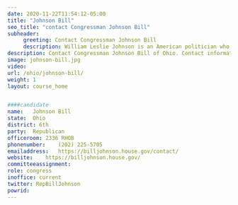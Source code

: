 ```yaml
---
date: 2020-11-22T11:54:12-05:00
title: "Johnson Bill"
seo_title: "contact Congressman Johnson Bill"
subheader:
     greeting: Contact Congressman Johnson Bill 
     description: William Leslie Johnson is an American politician who has been the U.S. Representative for Ohio's 6th congressional district since 2011. He is a member of the Republican Party.
description: Contact Congressman Johnson Bill of Ohio. Contact information for Johnson Bill includes email address, phone number, and mailing address.
image: johnson-bill.jpg
video: 
url: /ohio/johnson-bill/
weight: 1
layout: course_home


####candidate
name:	Johnson Bill
state:	Ohio
district: 6th
party:	Republican
officeroom:	2336 RHOB
phonenumber:	(202) 225-5705
emailaddress:	https://billjohnson.house.gov/contact/
website:	https://billjohnson.house.gov/
committeeassignment: 
role: congress
inoffice: current
twitter: RepBillJohnson
powrid: 
---
```


